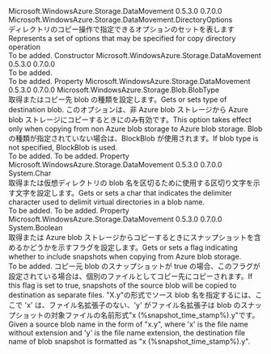 <Type Name="CopyDirectoryOptions" FullName="Microsoft.WindowsAzure.Storage.DataMovement.CopyDirectoryOptions">
  <TypeSignature Language="C#" Value="public sealed class CopyDirectoryOptions : Microsoft.WindowsAzure.Storage.DataMovement.DirectoryOptions" />
  <TypeSignature Language="ILAsm" Value=".class public auto ansi sealed beforefieldinit CopyDirectoryOptions extends Microsoft.WindowsAzure.Storage.DataMovement.DirectoryOptions" />
  <TypeSignature Language="DocId" Value="T:Microsoft.WindowsAzure.Storage.DataMovement.CopyDirectoryOptions" />
  <TypeSignature Language="VB.NET" Value="Public NotInheritable Class CopyDirectoryOptions&#xA;Inherits DirectoryOptions" />
  <TypeSignature Language="F#" Value="type CopyDirectoryOptions = class&#xA;    inherit DirectoryOptions" />
  <AssemblyInfo>
    <AssemblyName>Microsoft.WindowsAzure.Storage.DataMovement</AssemblyName>
    <AssemblyVersion>0.5.3.0</AssemblyVersion>
    <AssemblyVersion>0.7.0.0</AssemblyVersion>
  </AssemblyInfo>
  <Base>
    <BaseTypeName>Microsoft.WindowsAzure.Storage.DataMovement.DirectoryOptions</BaseTypeName>
  </Base>
  <Interfaces />
  <Docs>
    <summary>
            <span data-ttu-id="ec307-101">ディレクトリのコピー操作で指定できるオプションのセットを表します</span><span class="sxs-lookup"><span data-stu-id="ec307-101">Represents a set of options that may be specified for copy directory operation</span></span>
            </summary>
    <remarks>To be added.</remarks>
  </Docs>
  <Members>
    <Member MemberName=".ctor">
      <MemberSignature Language="C#" Value="public CopyDirectoryOptions ();" />
      <MemberSignature Language="ILAsm" Value=".method public hidebysig specialname rtspecialname instance void .ctor() cil managed" />
      <MemberSignature Language="DocId" Value="M:Microsoft.WindowsAzure.Storage.DataMovement.CopyDirectoryOptions.#ctor" />
      <MemberSignature Language="VB.NET" Value="Public Sub New ()" />
      <MemberType>Constructor</MemberType>
      <AssemblyInfo>
        <AssemblyName>Microsoft.WindowsAzure.Storage.DataMovement</AssemblyName>
        <AssemblyVersion>0.5.3.0</AssemblyVersion>
        <AssemblyVersion>0.7.0.0</AssemblyVersion>
      </AssemblyInfo>
      <Parameters />
      <Docs>
        <summary>To be added.</summary>
        <remarks>To be added.</remarks>
      </Docs>
    </Member>
    <Member MemberName="BlobType">
      <MemberSignature Language="C#" Value="public Microsoft.WindowsAzure.Storage.Blob.BlobType BlobType { get; set; }" />
      <MemberSignature Language="ILAsm" Value=".property instance valuetype Microsoft.WindowsAzure.Storage.Blob.BlobType BlobType" />
      <MemberSignature Language="DocId" Value="P:Microsoft.WindowsAzure.Storage.DataMovement.CopyDirectoryOptions.BlobType" />
      <MemberSignature Language="VB.NET" Value="Public Property BlobType As BlobType" />
      <MemberSignature Language="F#" Value="member this.BlobType : Microsoft.WindowsAzure.Storage.Blob.BlobType with get, set" Usage="Microsoft.WindowsAzure.Storage.DataMovement.CopyDirectoryOptions.BlobType" />
      <MemberType>Property</MemberType>
      <AssemblyInfo>
        <AssemblyName>Microsoft.WindowsAzure.Storage.DataMovement</AssemblyName>
        <AssemblyVersion>0.5.3.0</AssemblyVersion>
        <AssemblyVersion>0.7.0.0</AssemblyVersion>
      </AssemblyInfo>
      <ReturnValue>
        <ReturnType>Microsoft.WindowsAzure.Storage.Blob.BlobType</ReturnType>
      </ReturnValue>
      <Docs>
        <summary>
            <span data-ttu-id="ec307-102">取得またはコピー先 blob の種類を設定します。</span><span class="sxs-lookup"><span data-stu-id="ec307-102">Gets or sets type of destination blob.</span></span> <span data-ttu-id="ec307-103">このオプションは、非 Azure blob ストレージから Azure blob ストレージにコピーするときにのみ有効です。</span><span class="sxs-lookup"><span data-stu-id="ec307-103">This option takes effect only when copying from non Azure blob storage to Azure blob storage.</span></span> <span data-ttu-id="ec307-104">Blob の種類が指定されていない場合は、BlockBlob が使用されます。</span><span class="sxs-lookup"><span data-stu-id="ec307-104">If blob type is not specified, BlockBlob is used.</span></span>
            </summary>
        <value>To be added.</value>
        <remarks>To be added.</remarks>
      </Docs>
    </Member>
    <Member MemberName="Delimiter">
      <MemberSignature Language="C#" Value="public char Delimiter { get; set; }" />
      <MemberSignature Language="ILAsm" Value=".property instance char Delimiter" />
      <MemberSignature Language="DocId" Value="P:Microsoft.WindowsAzure.Storage.DataMovement.CopyDirectoryOptions.Delimiter" />
      <MemberSignature Language="VB.NET" Value="Public Property Delimiter As Char" />
      <MemberSignature Language="F#" Value="member this.Delimiter : char with get, set" Usage="Microsoft.WindowsAzure.Storage.DataMovement.CopyDirectoryOptions.Delimiter" />
      <MemberType>Property</MemberType>
      <AssemblyInfo>
        <AssemblyName>Microsoft.WindowsAzure.Storage.DataMovement</AssemblyName>
        <AssemblyVersion>0.5.3.0</AssemblyVersion>
        <AssemblyVersion>0.7.0.0</AssemblyVersion>
      </AssemblyInfo>
      <ReturnValue>
        <ReturnType>System.Char</ReturnType>
      </ReturnValue>
      <Docs>
        <summary>
            <span data-ttu-id="ec307-105">取得または仮想ディレクトリの blob 名を区切るために使用する区切り文字を示す文字を設定します。</span><span class="sxs-lookup"><span data-stu-id="ec307-105">Gets or sets a char that indicates the delimiter character used to delimit virtual directories in a blob name.</span></span>
            </summary>
        <value>To be added.</value>
        <remarks>To be added.</remarks>
      </Docs>
    </Member>
    <Member MemberName="IncludeSnapshots">
      <MemberSignature Language="C#" Value="public bool IncludeSnapshots { get; set; }" />
      <MemberSignature Language="ILAsm" Value=".property instance bool IncludeSnapshots" />
      <MemberSignature Language="DocId" Value="P:Microsoft.WindowsAzure.Storage.DataMovement.CopyDirectoryOptions.IncludeSnapshots" />
      <MemberSignature Language="VB.NET" Value="Public Property IncludeSnapshots As Boolean" />
      <MemberSignature Language="F#" Value="member this.IncludeSnapshots : bool with get, set" Usage="Microsoft.WindowsAzure.Storage.DataMovement.CopyDirectoryOptions.IncludeSnapshots" />
      <MemberType>Property</MemberType>
      <AssemblyInfo>
        <AssemblyName>Microsoft.WindowsAzure.Storage.DataMovement</AssemblyName>
        <AssemblyVersion>0.5.3.0</AssemblyVersion>
        <AssemblyVersion>0.7.0.0</AssemblyVersion>
      </AssemblyInfo>
      <ReturnValue>
        <ReturnType>System.Boolean</ReturnType>
      </ReturnValue>
      <Docs>
        <summary>
            <span data-ttu-id="ec307-106">取得または Azure blob ストレージからコピーするときにスナップショットを含めるかどうかを示すフラグを設定します。</span><span class="sxs-lookup"><span data-stu-id="ec307-106">Gets or sets a flag indicating whether to include snapshots when copying from Azure blob storage.</span></span>
            </summary>
        <value>To be added.</value>
        <remarks>
            <span data-ttu-id="ec307-107">コピー元 blob のスナップショットが true の場合、このフラグが設定されている場合は、個別のファイルとしてコピー先にコピーされます。</span><span class="sxs-lookup"><span data-stu-id="ec307-107">If this flag is set to true, snapshots of the source blob will be copied to destination as separate files.</span></span> <span data-ttu-id="ec307-108">"X.y"の形式でソース blob 名を指定するには、ここで 'x' は、ファイル名拡張子のない、'y' がファイル名拡張子は blob のスナップショットの対象ファイルの名前形式"x (%snapshot_time_stamp%).y"です。</span><span class="sxs-lookup"><span data-stu-id="ec307-108">Given a source blob name in the form of "x.y", where 'x' is the file name without extension and 'y' is the file name extension, the destination file name of blob snapshot is formatted as "x (%snapshot_time_stamp%).y".</span></span>
            </remarks>
      </Docs>
    </Member>
  </Members>
</Type>